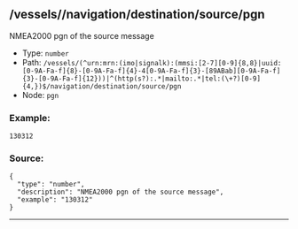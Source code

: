## /vessels/<RegExp>/navigation/destination/source/pgn

NMEA2000 pgn of the source message

* Type: `number`
* Path: `/vessels/(^urn:mrn:(imo|signalk):(mmsi:[2-7][0-9]{8,8}|uuid:[0-9A-Fa-f]{8}-[0-9A-Fa-f]{4}-4[0-9A-Fa-f]{3}-[89ABab][0-9A-Fa-f]{3}-[0-9A-Fa-f]{12}))|^(http(s?):.*|mailto:.*|tel:(\+?)[0-9]{4,})$/navigation/destination/source/pgn`
* Node: `pgn`

### Example:
```
130312
```

### Source:
```
{
  "type": "number",
  "description": "NMEA2000 pgn of the source message",
  "example": "130312"
}
```

---
